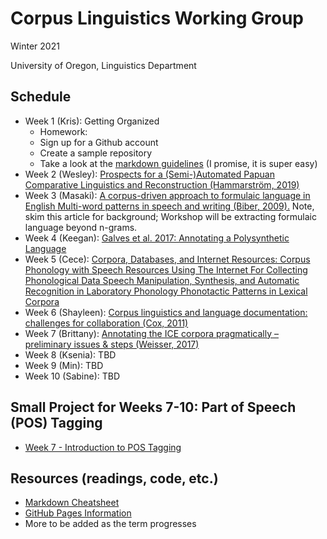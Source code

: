 # Corpus Linguistics Working Group
Winter 2021

University of Oregon, Linguistics Department

## Schedule
- Week 1 (Kris): Getting Organized
	- Homework:
	- Sign up for a Github account
	- Create a sample repository
	- Take a look at the [markdown guidelines](https://www.markdownguide.org/getting-started/) (I promise, it is super easy)
- Week 2 (Wesley): [Prospects for a (Semi-)Automated Papuan Comparative Linguistics and Reconstruction (Hammarström, 2019)](https://github.com/kristopherkyle/Corpus-Linguistics-Working-Group/raw/main/docs/Hammarstr%C3%B6m_2019.pdf)
- Week 3 (Masaki): [A corpus-driven approach to formulaic language in English
Multi-word patterns in speech and writing (Biber, 2009).](https://www.jbe-platform.com/content/journals/10.1075/ijcl.14.3.08bib) Note, skim this article for background; Workshop will be extracting formulaic language beyond n-grams.
- Week 4 (Keegan): [Galves et al. 2017: Annotating a Polysynthetic Language](https://github.com/kristopherkyle/Corpus-Linguistics-Working-Group/raw/main/docs/Galves_et_al_2017.pdf)
- Week 5 (Cece): [Corpora, Databases, and Internet Resources: Corpus Phonology with Speech Resources Using The Internet For Collecting Phonological Data Speech Manipulation, Synthesis, and Automatic Recognition in Laboratory Phonology Phonotactic Patterns in Lexical Corpora](https://github.com/kristopherkyle/Corpus-Linguistics-Working-Group/raw/main/docs/ColeHasegawa-Johnson_Handbook_Laboratory_Phonology_Ch19.pdf)
- Week 6 (Shayleen): [Corpus linguistics and language documentation: challenges for collaboration (Cox, 2011)](https://github.com/kristopherkyle/Corpus-Linguistics-Working-Group/raw/main/docs/Cox_2011.pdf)
- Week 7 (Brittany): [Annotating the ICE corpora pragmatically –
preliminary issues & steps (Weisser, 2017)](https://github.com/kristopherkyle/Corpus-Linguistics-Working-Group/raw/main/docs/ICE_corpus_pragmatics.pdf)
- Week 8 (Ksenia): TBD
- Week 9 (Min): TBD
- Week 10 (Sabine): TBD

## Small Project for Weeks 7-10: Part of Speech (POS) Tagging
- [Week 7 - Introduction to POS Tagging](pos_tagging_1.md)

## Resources (readings, code, etc.)
- [Markdown Cheatsheet](https://www.markdownguide.org/cheat-sheet/)
- [GitHub Pages Information](https://pages.github.com/)
- More to be added as the term progresses
